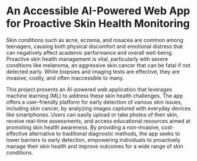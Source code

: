 # An Accessible AI-Powered Web App for Proactive Skin Health Monitoring

Skin conditions such as acne, eczema, and rosacea are common among teenagers, causing both physical discomfort and emotional distress that can negatively affect academic performance and overall well-being. Proactive skin health management is vital, particularly with severe conditions like melanoma, an aggressive skin cancer that can be fatal if not detected early. While biopsies and imaging tests are effective, they are invasive, costly, and often inaccessible to many.

This project presents an AI-powered web application that leverages machine learning (ML) to address these skin health challenges. The app offers a user-friendly platform for early detection of various skin issues, including skin cancer, by analyzing images captured with everyday devices like smartphones. Users can easily upload or take photos of their skin, receive real-time assessments, and access educational resources aimed at promoting skin health awareness. By providing a non-invasive, cost-effective alternative to traditional diagnostic methods, the app seeks to lower barriers to early detection, empowering individuals to proactively manage their skin health and improve outcomes for a wide range of skin conditions.
